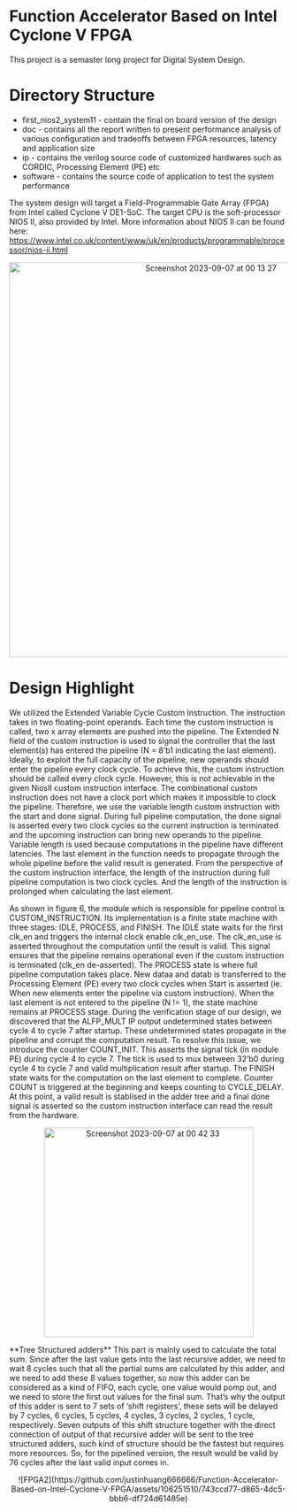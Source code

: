 # Function Accelerator Based on Intel Cyclone V FPGA
This project is a semaster long project for Digital System Design. 
# Directory Structure
* first_nios2_system11 - contain the final on board version of the design
* doc - contains all the report written to present performance analysis of various configuration and tradeoffs between FPGA resources, latency and application size
* ip - contains the verilog source code of customized hardwares such as CORDIC, Processing Element (PE) etc
* software - contains the source code of application to test the system performance

The system design will target a Field-Programmable Gate Array (FPGA) from Intel called Cyclone V DE1-SoC. The target CPU is the soft-processor NIOS II, also provided by Intel. More information about NIOS II can be found here: https://www.intel.co.uk/content/www/uk/en/products/programmable/processor/nios-ii.html

<p align="center">
<img width="714" alt="Screenshot 2023-09-07 at 00 13 27" src="https://github.com/justinhuang666666/Function-Accelerator-Based-on-Intel-Cyclone-V-FPGA/assets/106251510/f15cf58f-97ae-41a7-ae95-a3b2a0535048">
</p>

# Design Highlight
We utilized the Extended Variable Cycle Custom Instruction. The instruction takes in two floating-point operands. Each time the custom instruction is called, two x array elements are pushed into the pipeline. The Extended N field of the custom instruction is used to signal the controller that the last element(s) has entered the pipeline (N = 8’b1 indicating the last element). Ideally, to exploit the full capacity of the pipeline, new operands should enter the pipeline every clock cycle. To achieve this, the custom instruction should be called every clock cycle. However, this is not achievable in the given NiosII custom instruction interface. The combinational custom instruction does not have a clock port which makes it impossible to clock the pipeline. Therefore, we use the variable length custom instruction with the start and done signal. During full pipeline computation, the done signal is asserted every two clock cycles so the current instruction is terminated and the upcoming instruction can bring new operands to the pipeline. Variable length is used because computations in the pipeline have different latencies. The last element in the function needs to propagate through the whole pipeline before the valid result is generated. From the perspective of the custom instruction interface, the length of the instruction during full pipeline computation is two clock cycles. And the length of the instruction is prolonged when calculating the last element.


As shown in figure 6, the module which is responsible for pipeline control is CUSTOM_INSTRUCTION. Its implementation is a finite state machine with three stages: IDLE, PROCESS, and FINISH. The IDLE state waits for the first clk_en and triggers the internal clock enable clk_en_use. The clk_en_use is asserted throughout the computation until the result is valid. This signal ensures that the pipeline remains operational even if the custom instruction is terminated (clk_en de-asserted). The PROCESS state is where full pipeline computation takes place. New dataa and datab is transferred to the Processing Element (PE) every two clock cycles when Start is asserted (ie. When new elements enter the pipeline via custom instruction). When the last element is not entered to the pipeline (N != 1), the state machine remains at PROCESS stage. During the verification stage of our design, we discovered that the ALFP_MULT IP output undetermined states between cycle 4 to cycle 7 after startup. These undetermined states propagate in the pipeline and corrupt the computation result. To resolve this issue, we introduce the counter COUNT_INIT. This asserts the signal tick (in module PE) during cycle 4 to cycle 7. The tick is used to mux between 32’b0 during cycle 4 to cycle 7 and valid multiplication result after startup. The FINISH state waits for the computation on the last element to complete. Counter COUNT is triggered at the beginning and keeps counting to CYCLE_DELAY. At this point, a valid result is stablised in the adder tree and a final done signal is asserted so the custom instruction interface can read the result from the hardware.
<p align="center">
<img width="379" alt="Screenshot 2023-09-07 at 00 42 33" src="https://github.com/justinhuang666666/Function-Accelerator-Based-on-Intel-Cyclone-V-FPGA/assets/106251510/7cd6297c-cb59-4f40-bf8a-6ac8aba4e77c">
</p>
**Tree Structured adders**
This part is mainly used to calculate the total sum. Since after the last value gets into the last recursive adder, we need to wait 8 cycles such that all the partial sums are calculated by this adder, and we need to add these 8 values together, so now this adder can be considered as a kind of FIFO, each cycle, one value would pomp out, and we need to store the first out values for the final sum. That’s why the output of this adder is sent to 7 sets of ‘shift registers’, these sets will be delayed by 7 cycles, 6 cycles, 5 cycles, 4 cycles, 3 cycles, 2 cycles, 1 cycle, respectively. Seven outputs of this shift structure together with the direct connection of output of that recursive adder will be sent to the tree structured adders, such kind of structure should be the fastest but requires more resources. So, for the pipelined version, the result would be valid by 76 cycles after the last valid input comes in.
<p align="center">
![FPGA2](https://github.com/justinhuang666666/Function-Accelerator-Based-on-Intel-Cyclone-V-FPGA/assets/106251510/743ccd77-d865-4dc5-bbb6-df724d61485e)
</p>


